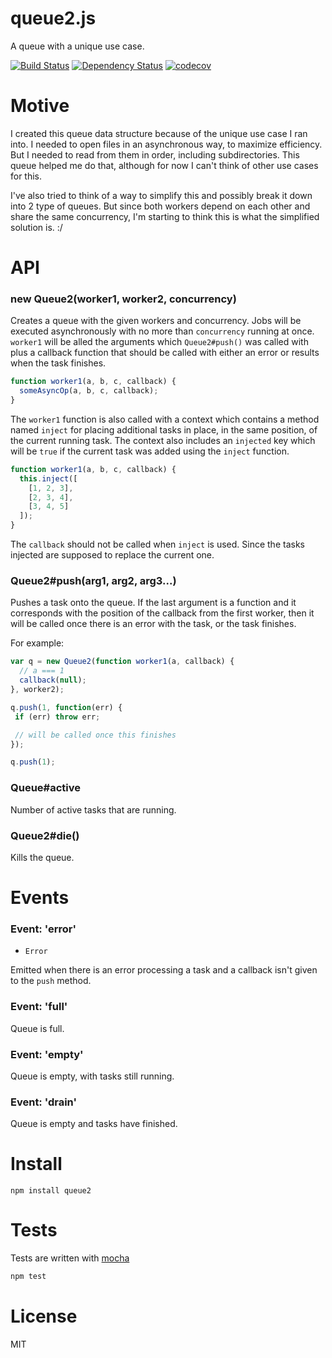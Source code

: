 # queue2.js

A queue with a unique use case.

[![Build Status](https://secure.travis-ci.org/fent/queue2.js.svg)](http://travis-ci.org/fent/queue2.js)
[![Dependency Status](https://gemnasium.com/fent/queue2.js.svg)](https://gemnasium.com/fent/queue2.js)
[![codecov](https://codecov.io/gh/fent/queue2.js/branch/master/graph/badge.svg)](https://codecov.io/gh/fent/queue2.js)

# Motive

I created this queue data structure because of the unique use case I ran into. I needed to open files in an asynchronous way, to maximize efficiency. But I needed to read from them in order, including subdirectories. This queue helped me do that, although for now I can't think of other use cases for this.

I've also tried to think of a way to simplify this and possibly break it down into 2 type of queues. But since both workers depend on each other and share the same concurrency, I'm starting to think this is what the simplified solution is. :/


# API

### new Queue2(worker1, worker2, concurrency)

Creates a queue with the given workers and concurrency. Jobs will be executed asynchronously with no more than `concurrency` running at once. `worker1` will be alled the arguments which `Queue2#push()` was called with plus a callback function that should be called with either an error or results when the task finishes.

```js
function worker1(a, b, c, callback) {
  someAsyncOp(a, b, c, callback);
}
```

The `worker1` function is also called with a context which contains a method named `inject` for placing additional tasks in place, in the same position, of the current running task. The context also includes an `injected` key which will be `true` if the current task was added using the `inject` function.

```js
function worker1(a, b, c, callback) {
  this.inject([
    [1, 2, 3],
    [2, 3, 4],
    [3, 4, 5]
  ]);
}
```

The `callback` should not be called when `inject` is used. Since the tasks injected are supposed to replace the current one.

### Queue2#push(arg1, arg2, arg3...)

Pushes a task onto the queue. If the last argument is a function and it corresponds with the position of the callback from the first worker, then it will be called once there is an error with the task, or the task finishes.

For example:

```js
var q = new Queue2(function worker1(a, callback) {
  // a === 1
  callback(null);
}, worker2);

q.push(1, function(err) {
 if (err) throw err;

 // will be called once this finishes
});

q.push(1);
```

### Queue#active

Number of active tasks that are running.

### Queue2#die()

Kills the queue.


# Events

### Event: 'error'
* `Error`

Emitted when there is an error processing a task and a callback isn't given to the `push` method.

### Event: 'full'

Queue is full.

### Event: 'empty'

Queue is empty, with tasks still running.

### Event: 'drain'

Queue is empty and tasks have finished.


# Install

    npm install queue2


# Tests
Tests are written with [mocha](http://visionmedia.github.com/mocha/)

```bash
npm test
```

# License
MIT
